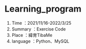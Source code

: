 # Learning_program
1. Time     ：2021/11/16-2022/3/25
2. Summary  ：Exercise Code
3. Place    ：緯育TibaMe
4. language ：Python、MySQL
